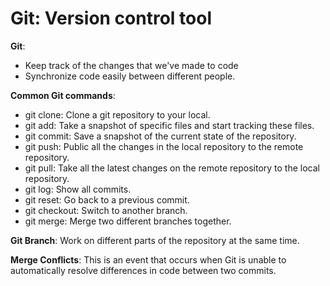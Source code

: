 # Git: Version control tool

**Git**:
- Keep track of the changes that we've made to code
- Synchronize code easily between different people.

**Common Git commands**:
- git clone: Clone a git repository to your local.
- git add: Take a snapshot of specific files and start tracking these files. 
- git commit: Save a snapshot of the current state of the repository.
- git push: Public all the changes in the local repository to the remote repository.
- git pull: Take all the latest changes on the remote repository to the local repository.
- git log: Show all commits.
- git reset: Go back to a previous commit.
- git checkout: Switch to another branch.
- git merge: Merge two different branches together.


**Git Branch**: Work on different parts of the repository at the same time.

**Merge Conflicts**: This is an event that occurs when Git is unable to automatically resolve differences in code between two commits.